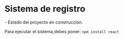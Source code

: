 <h1>Sistema de registro</h1>
- Estado del proyecto en construccion.

  Para ejecutar el sistema,debes poner:
  ```npm install react```
